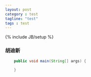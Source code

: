 ```yaml
---
layout: post
category : test
tagline: "test"
tags : test
---
```

{% include JB/setup %}

### 胡迪新

```java
	public void main(String[] args) {
	
	}

```
